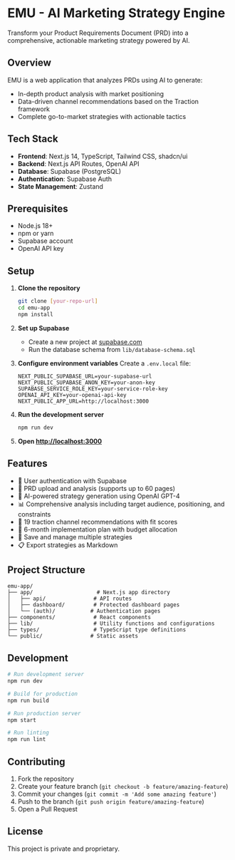 # EMU - AI Marketing Strategy Engine

Transform your Product Requirements Document (PRD) into a comprehensive, actionable marketing strategy powered by AI.

## Overview

EMU is a web application that analyzes PRDs using AI to generate:
- In-depth product analysis with market positioning
- Data-driven channel recommendations based on the Traction framework
- Complete go-to-market strategies with actionable tactics

## Tech Stack

- **Frontend**: Next.js 14, TypeScript, Tailwind CSS, shadcn/ui
- **Backend**: Next.js API Routes, OpenAI API
- **Database**: Supabase (PostgreSQL)
- **Authentication**: Supabase Auth
- **State Management**: Zustand

## Prerequisites

- Node.js 18+
- npm or yarn
- Supabase account
- OpenAI API key

## Setup

1. **Clone the repository**
   ```bash
   git clone [your-repo-url]
   cd emu-app
   npm install
   ```

2. **Set up Supabase**
   - Create a new project at [supabase.com](https://supabase.com)
   - Run the database schema from `lib/database-schema.sql`

3. **Configure environment variables**
   Create a `.env.local` file:
   ```env
   NEXT_PUBLIC_SUPABASE_URL=your-supabase-url
   NEXT_PUBLIC_SUPABASE_ANON_KEY=your-anon-key
   SUPABASE_SERVICE_ROLE_KEY=your-service-role-key
   OPENAI_API_KEY=your-openai-api-key
   NEXT_PUBLIC_APP_URL=http://localhost:3000
   ```

4. **Run the development server**
   ```bash
   npm run dev
   ```

5. **Open [http://localhost:3000](http://localhost:3000)**

## Features

- 🔐 User authentication with Supabase
- 📄 PRD upload and analysis (supports up to 60 pages)
- 🤖 AI-powered strategy generation using OpenAI GPT-4
- 📊 Comprehensive analysis including target audience, positioning, and constraints
- 🎯 19 traction channel recommendations with fit scores
- 📅 6-month implementation plan with budget allocation
- 💾 Save and manage multiple strategies
- 📋 Export strategies as Markdown

## Project Structure

```
emu-app/
├── app/                    # Next.js app directory
│   ├── api/               # API routes
│   ├── dashboard/         # Protected dashboard pages
│   └── (auth)/           # Authentication pages
├── components/            # React components
├── lib/                   # Utility functions and configurations
├── types/                 # TypeScript type definitions
└── public/               # Static assets
```

## Development

```bash
# Run development server
npm run dev

# Build for production
npm run build

# Run production server
npm start

# Run linting
npm run lint
```

## Contributing

1. Fork the repository
2. Create your feature branch (`git checkout -b feature/amazing-feature`)
3. Commit your changes (`git commit -m 'Add some amazing feature'`)
4. Push to the branch (`git push origin feature/amazing-feature`)
5. Open a Pull Request

## License

This project is private and proprietary.
